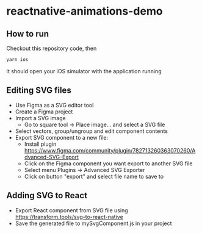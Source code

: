 # reactnative-animations-demo

## How to run

Checkout this repository code, then

```sh
yarn ios
```

It should open your iOS simulator with the application running

## Editing SVG files

- Use Figma as a SVG editor tool
- Create a Figma project
- Import a SVG image
  - Go to square tool -> Place image... and select a SVG file
- Select vectors, group/ungroup and edit component contents
- Export SVG component to a new file:
  - Install plugin https://www.figma.com/community/plugin/782713260363070260/Advanced-SVG-Export
  - Click on the Figma component you want export to another SVG file
  - Select menu Plugins -> Advanced SVG Exporter
  - Click on button "export" and select file name to save to

## Adding SVG to React

- Export React component from SVG file using https://transform.tools/svg-to-react-native
- Save the generated file to mySvgComponent.js in your project


